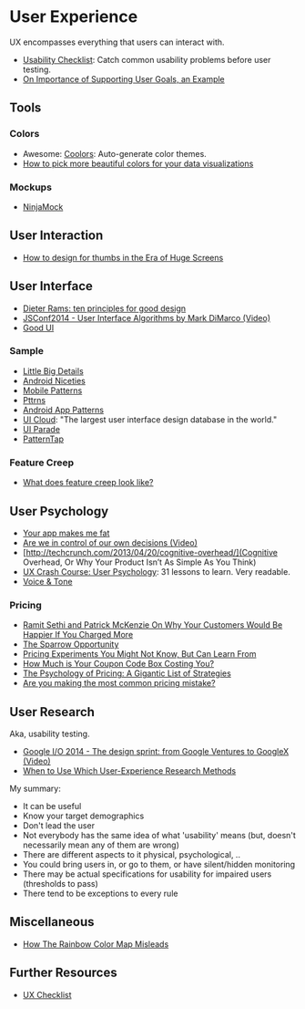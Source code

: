 # User Experience
UX encompasses everything that users can interact with.

- [Usability Checklist](https://userium.com/): Catch common usability problems before user testing.
- [On Importance of Supporting User Goals, an Example](http://www.androiduipatterns.com/2014/08/on-importance-of-supporting-user-goals.html)



## Tools

### Colors
- Awesome: [Coolors](https://coolors.co/): Auto-generate color themes.
- [How to pick more beautiful colors for your data visualizations](https://blog.datawrapper.de/beautifulcolors/)

### Mockups
- [NinjaMock](https://ninjamock.com/)



## User Interaction
- [How to design for thumbs in the Era of Huge Screens](http://scotthurff.com/posts/how-to-design-for-thumbs-in-the-era-of-huge-screens)


## User Interface
- [Dieter Rams: ten principles for good design](https://www.vitsoe.com/gb/about/good-design)
- [JSConf2014 - User Interface Algorithms by Mark DiMarco (Video)](https://www.youtube.com/watch?v=90NsjKvz9Ns)
- [Good UI](http://www.goodui.org/)

### Sample
- [Little Big Details](http://littlebigdetails.com/)
- [Android Niceties](http://androidniceties.tumblr.com/)
- [Mobile Patterns](http://www.mobile-patterns.com/)
- [Pttrns](http://pttrns.com/)
- [Android App Patterns](http://www.android-app-patterns.com/)
- [UI Cloud](http://ui-cloud.com/): "The largest user interface design database in the world."
- [UI Parade](http://www.uiparade.com/)
- [PatternTap](http://zurb.com/patterntap)

### Feature Creep
- [What does feature creep look like?](https://blog.intercom.io/what-does-feature-creep-look-like/)


## User Psychology
- [Your app makes me fat](http://seriouspony.com/blog/2013/7/24/your-app-makes-me-fat)
- [Are we in control of our own decisions (Video)](http://www.ted.com/talks/dan_ariely_asks_are_we_in_control_of_our_own_decisions)
- [http://techcrunch.com/2013/04/20/cognitive-overhead/](Cognitive Overhead, Or Why Your Product Isn’t As Simple As You Think)
- [UX Crash Course: User Psychology](http://thehipperelement.com/post/87574750438/ux-crash-course-user-psychology): 31 lessons to learn. Very readable.
- [Voice & Tone](http://voiceandtone.com/)

### Pricing ###
- [Ramit Sethi and Patrick McKenzie On Why Your Customers Would Be Happier If You Charged More](http://www.kalzumeus.com/2012/09/21/ramit-sethi-and-patrick-mckenzie-on-why-your-customers-would-be-happier-if-you-charged-more/)
- [The Sparrow Opportunity](http://davidbarnard.com/post/58970916992/the-sparrow-opportunity)
- [Pricing Experiments You Might Not Know, But Can Learn From](http://conversionxl.com/pricing-experiments-you-might-not-know-but-can-learn-from/)
- [How Much is Your Coupon Code Box Costing You?](http://www.getelastic.com/coupon-box/)
- [The Psychology of Pricing: A Gigantic List of Strategies](http://www.nickkolenda.com/psychological-pricing-strategies/)
- [Are you making the most common pricing mistake?](https://fizzle.co/sparkline/most-common-pricing-mistake)


## User Research
Aka, usability testing.

- [Google I/O 2014 - The design sprint: from Google Ventures to GoogleX (Video)](https://www.youtube.com/watch?v=aWQUSiOZ0x8)
- [When to Use Which User-Experience Research Methods](http://www.nngroup.com/articles/which-ux-research-methods/)

My summary:

- It can be useful
- Know your target demographics
- Don't lead the user
- Not everybody has the same idea of what 'usability' means (but, doesn't necessarily mean any of them are wrong)
- There are different aspects to it physical, psychological, ..
- You could bring users in, or go to them, or have silent/hidden monitoring
- There may be actual specifications for usability for impaired users (thresholds to pass)
- There tend to be exceptions to every rule



## Miscellaneous
- [How The Rainbow Color Map Misleads](https://eagereyes.org/basics/rainbow-color-map)



## Further Resources
- [UX Checklist](http://uxchecklist.github.io/)
